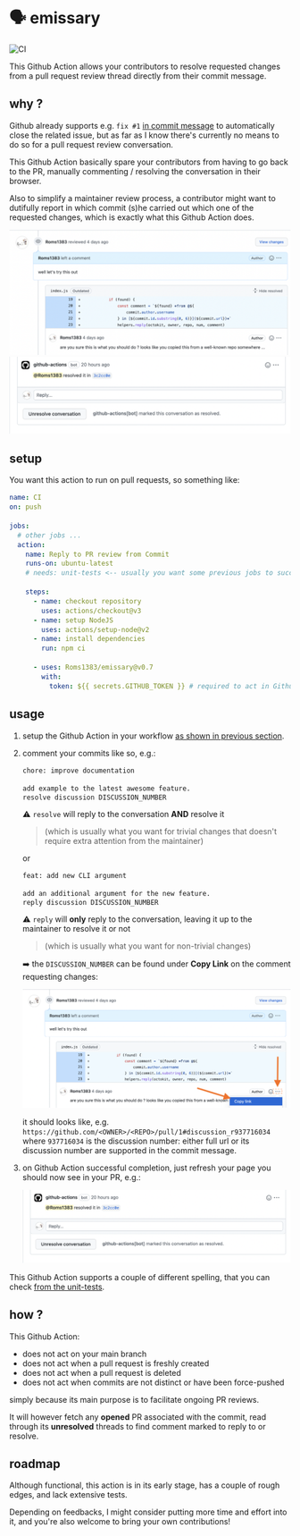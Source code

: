 # :speaking_head: emissary

![CI](https://github.com/Roms1383/emissary/actions/workflows/ci.yml/badge.svg)

This Github Action allows your contributors to resolve requested changes from a pull request review thread directly from their commit message.

## why ?

Github already supports e.g. `fix #1` [in commit message](https://github.blog/2013-01-22-closing-issues-via-commit-messages/) to automatically close the related issue, but as far as I know there's currently no means to do so for a pull request review conversation.

This Github Action basically spare your contributors from having to go back to the PR, manually commenting / resolving the conversation in their browser.

Also to simplify a maintainer review process, a contributor might want to dutifully report in which commit (s)he carried out which one of the requested changes, which is exactly what this Github Action does.

![typical changes request screenshot](images/request-changes.png)
![automated comment screenshot](images/comment.png)

## setup

You want this action to run on pull requests, so something like:

```yaml
name: CI
on: push

jobs:
  # other jobs ...
  action:
    name: Reply to PR review from Commit
    runs-on: ubuntu-latest
    # needs: unit-tests <-- usually you want some previous jobs to succeed first (e.g. linter, unit-tests, etc)

    steps:
      - name: checkout repository
        uses: actions/checkout@v3
      - name: setup NodeJS
        uses: actions/setup-node@v2
      - name: install dependencies
        run: npm ci

      - uses: Roms1383/emissary@v0.7
        with:
          token: ${{ secrets.GITHUB_TOKEN }} # required to act in Github on your behalf
```

## usage

1. setup the Github Action in your workflow [as shown in previous section](#setup).
1. comment your commits like so, e.g.:

   ```git
   chore: improve documentation

   add example to the latest awesome feature.
   resolve discussion DISCUSSION_NUMBER
   ```

   :warning: `resolve` will reply to the conversation **AND** resolve it

   > (which is usually what you want for trivial changes that doesn't require extra attention from the maintainer)

   or

   ```git
   feat: add new CLI argument

   add an additional argument for the new feature.
   reply discussion DISCUSSION_NUMBER
   ```

   :warning: `reply` will **only** reply to the conversation, leaving it up to the maintainer to resolve it or not

   > (which is usually what you want for non-trivial changes)

   :arrow_right: the `DISCUSSION_NUMBER` can be found under **Copy Link** on the comment requesting changes:

   ![copy discussion number screenshot](images/copy-discussion-number.png)

   it should looks like, e.g. `https://github.com/<OWNER>/<REPO>/pull/1#discussion_r937716034` where `937716034` is the discussion number: either full url or its discussion number are supported in the commit message.

1. on Github Action successful completion, just refresh your page you should now see in your PR, e.g.:

   ![screenshot comment](./images/comment.png)

This Github Action supports a couple of different spelling, that you can check [from the unit-tests](tests/utils.test.js).

## how ?

This Github Action:

- does not act on your main branch
- does not act when a pull request is freshly created
- does not act when a pull request is deleted
- does not act when commits are not distinct or have been force-pushed

simply because its main purpose is to facilitate ongoing PR reviews.

It will however fetch any **opened** PR associated with the commit, read through its **unresolved** threads to find comment marked to reply to or resolve.

## roadmap

Although functional, this action is in its early stage, has a couple of rough edges, and lack extensive tests.

Depending on feedbacks, I might consider putting more time and effort into it, and you're also welcome to bring your own contributions!
